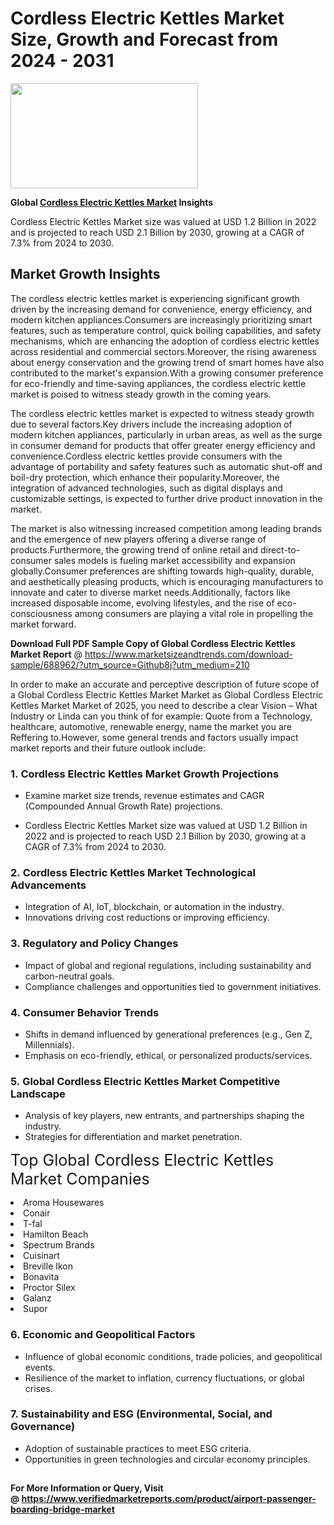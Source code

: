 <H1>Cordless Electric Kettles Market Size, Growth and Forecast from 2024 - 2031</H1><img class="aligncenter size-medium wp-image-584254" src="https://thirdeyenews.in/wp-content/uploads/2024/09/Global-Market-Research-300x168.jpeg" alt="" width="300" height="168" /><p><strong>Global&nbsp;<a href="https://www.marketsizeandtrends.com/download-sample/688962/?utm_source=Github8j?utm_medium=210">Cordless Electric Kettles Market</a> Insights</strong></p><p>Cordless Electric Kettles Market size was valued at USD 1.2 Billion in 2022 and is projected to reach USD 2.1 Billion by 2030, growing at a CAGR of 7.3% from 2024 to 2030.</p><p><h2>Market Growth Insights</h2> <p>The cordless electric kettles market is experiencing significant growth driven by the increasing demand for convenience, energy efficiency, and modern kitchen appliances.Consumers are increasingly prioritizing smart features, such as temperature control, quick boiling capabilities, and safety mechanisms, which are enhancing the adoption of cordless electric kettles across residential and commercial sectors.Moreover, the rising awareness about energy conservation and the growing trend of smart homes have also contributed to the market's expansion.With a growing consumer preference for eco-friendly and time-saving appliances, the cordless electric kettle market is poised to witness steady growth in the coming years.</p> <p>The cordless electric kettles market is expected to witness steady growth due to several factors.Key drivers include the increasing adoption of modern kitchen appliances, particularly in urban areas, as well as the surge in consumer demand for products that offer greater energy efficiency and convenience.Cordless electric kettles provide consumers with the advantage of portability and safety features such as automatic shut-off and boil-dry protection, which enhance their popularity.Moreover, the integration of advanced technologies, such as digital displays and customizable settings, is expected to further drive product innovation in the market.</p> <p>The market is also witnessing increased competition among leading brands and the emergence of new players offering a diverse range of products.Furthermore, the growing trend of online retail and direct-to-consumer sales models is fueling market accessibility and expansion globally.Consumer preferences are shifting towards high-quality, durable, and aesthetically pleasing products, which is encouraging manufacturers to innovate and cater to diverse market needs.Additionally, factors like increased disposable income, evolving lifestyles, and the rise of eco-consciousness among consumers are playing a vital role in propelling the market forward.</p> <p><span class=""><strong>Download Full PDF Sample Copy of Global Cordless Electric Kettles Market Report</strong> @ <a href="https://www.marketsizeandtrends.com/download-sample/688962/?utm_source=Github8j?utm_medium=210" target="_blank">https://www.marketsizeandtrends.com/download-sample/688962/?utm_source=Github8j?utm_medium=210</a></span></p><p>In order to make an accurate and perceptive description of future scope of a Global&nbsp;Cordless Electric Kettles Market Market as Global&nbsp;Cordless Electric Kettles Market Market of 2025, you need to describe a clear Vision &ndash; What Industry or Linda can you think of for example: Quote from a Technology, healthcare, automotive, renewable energy, name the market you are Reffering to.However, some general trends and factors usually impact market reports and their future outlook include:</p><h3>1.&nbsp;<strong>Cordless Electric Kettles Market Growth Projections</strong></h3><ul><li>Examine market size trends, revenue estimates and CAGR (Compounded Annual Growth Rate) projections.</li><li><p>Cordless Electric Kettles Market size was valued at USD 1.2 Billion in 2022 and is projected to reach USD 2.1 Billion by 2030, growing at a CAGR of 7.3% from 2024 to 2030.</p></li></ul><h3>2.&nbsp;<strong>Cordless Electric Kettles Market Technological Advancements</strong></h3><ul><li>Integration of AI, IoT, blockchain, or automation in the industry.</li><li>Innovations driving cost reductions or improving efficiency.</li></ul><h3>3.&nbsp;<strong>Regulatory and Policy Changes</strong></h3><ul><li>Impact of global and regional regulations, including sustainability and carbon-neutral goals.</li><li>Compliance challenges and opportunities tied to government initiatives.</li></ul><h3>4.&nbsp;<strong>Consumer Behavior Trends</strong></h3><ul><li>Shifts in demand influenced by generational preferences (e.g., Gen Z, Millennials).</li><li>Emphasis on eco-friendly, ethical, or personalized products/services.</li></ul><h3>5.&nbsp;<strong>Global Cordless Electric Kettles Market Competitive Landscape</strong></h3><ul><li>Analysis of key players, new entrants, and partnerships shaping the industry.</li><li>Strategies for differentiation and market penetration.</li></ul><p data-pm-slice="1 1 []"><span style="color: inherit; font-family: inherit; font-size: 25px;">Top Global Cordless Electric Kettles Market Companies</span></p><div class="" data-test-id=""><p><li>Aroma Housewares</li><li> Conair</li><li> T-fal</li><li> Hamilton Beach</li><li> Spectrum Brands</li><li> Cuisinart</li><li> Breville Ikon</li><li> Bonavita</li><li> Proctor Silex</li><li> Galanz</li><li> Supor</li></p></div><h3>6.&nbsp;<strong>Economic and Geopolitical Factors</strong></h3><ul><li>Influence of global economic conditions, trade policies, and geopolitical events.</li><li>Resilience of the market to inflation, currency fluctuations, or global crises.</li></ul><h3>7.&nbsp;<strong>Sustainability and ESG (Environmental, Social, and Governance)</strong></h3><ul><li>Adoption of sustainable practices to meet ESG criteria.</li><li>Opportunities in green technologies and circular economy principles.</li></ul><h2><strong style="font-size: 14px;">For More Information or Query, Visit @&nbsp;</strong><a style="background-color: #ffffff; font-size: 14px;" href="https://www.marketsizeandtrends.com/report/cordless-electric-kettles-market/" target="_blank">https://www.verifiedmarketreports.com/product/airport-passenger-boarding-bridge-market</a></h2>